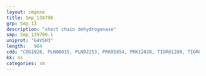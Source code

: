 ```yaml
---
layout: smgene
title: Smp_139700
grp: Smp_13
description: "short chain dehydrogenase"
smp: Smp_139700.1
uniprot: "G4VSH3"
length:   984
cdd: "COG1028, PLN00015, PLN02253, PRK05854, PRK12828, TIGR01289, TIGR01832, cd05327, cl21454, pfam00106, pfam13561"
kk: ns
categories: sm
---
```

